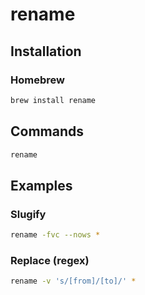 # rename

## Installation

### Homebrew

```sh
brew install rename
```

## Commands

```sh
rename
```

## Examples

### Slugify

```sh
rename -fvc --nows *
```

### Replace (regex)

```sh
rename -v 's/[from]/[to]/' *
```
